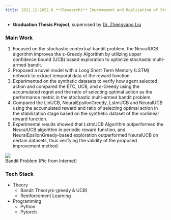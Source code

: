 ```yaml
---
title: 2021.12-2022.6 **(Research)** Improvement and Realization of Stochastic Contextual Bandit Problem
---
```


* **Graduation Thesis Project**, supervised by [Dr. Zhengyang Liu](https://lozycs.github.io/)

### Main Work
1. Focused on the stochastic contextual bandit problem, the NeuralUCB algorithm improves the ε-Greedy Algorithm by 
utilizing upper confidence bound (UCB) based exploration to optimize stochastic multi-armed bandit.
2. Proposed a novel model with a Long Short Term Memory (LSTM) network to extract temporal data of the
reward function.
3. Experimented on the synthetic datasets to verify how agent selected action and compared the ETC, UCB,
and ε-Greedy using the accumulated regret and the ratio of selecting optimal action as the performance
metric in the stochastic multi-armed bandit problem.
4. Compared the LinUCB, NeuralEpsilonGreedy, LstmUCB and NeuralUCB using the accumulated reward
and ratio of selecting optimal action in the stabilization stage based on the synthetic dataset of the nonlinear
reward function.
5. Experimental results showed that LstmUCB Algorithm outperformed the NeuralUCB algorithm in periodic
reward function, and NeuralEpsilonGreedy-based exploration outperformed NeuralUCB on certain datasets,
thus verifying the validity of the proposed improvement method.

<div class="card mb-3">
    <img class="card-img-top" src="https://numberly.com/2021/07/9ZABndg0-image-bandit-manchot.png"/>
    <div class="card-body bg-light">
        <div class="card-text">
            Bandit Problem (Pic from Internet)
        </div>
    </div>
</div>


### Tech Stack
- Theory
  - Bandit Theory(ε-greedy & UCB)
  - Reinforcement Learning
- Programming
  - Python
  - Pytorch










